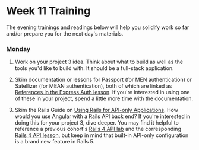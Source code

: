 
# Week 11 Training

The evening trainings and readings below will help you solidify work so far and/or prepare you for the next day's materials.

### Monday
1. Work on your project 3 idea. Think about what to build as well as the tools you'd like to build with.  It should be a full-stack application. 

1. Skim documentation or lessons for Passport (for MEN authentication) or Satellizer (for MEAN authentication), both of which are linked as [References in the Express Auth lesson](https://github.com/sf-wdi-31/express-simple-auth#resources). If you're interested in using one of these in your project, spend a little more time with the documentation.

1. Skim the Rails Guide on [Using Rails for API-only Applications](http://guides.rubyonrails.org/api_app.html).  How would you use Angular with a Rails API back end?  If you're interested in doing this for your project 3, dive deeper.  You may find it helpful to reference a previous cohort's [Rails 4 API lab](tps://github.com/sf-wdi-31/rails-api-lab) and the corresponding [Rails 4 API lesson](https://github.com/sf-wdi-31/rails-api-lesson), but keep in mind that built-in API-only configuration is a brand new feature in Rails 5. 
